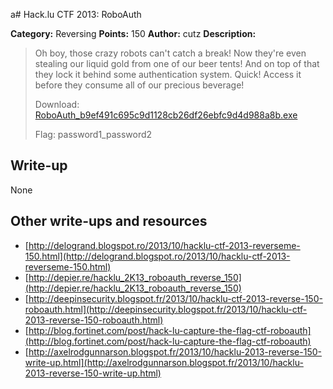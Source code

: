 a# Hack.lu CTF 2013: RoboAuth

**Category:** Reversing
**Points:** 150
**Author:** cutz
**Description:**

> Oh boy, those crazy robots can't catch a break! Now they're even stealing our liquid gold from one of our beer tents! And on top of that they lock it behind some authentication system. Quick! Access it before they consume all of our precious beverage!
> 
> Download: [RoboAuth_b9ef491c695c9d1128cb26df26ebfc9d4d988a8b.exe](RoboAuth_b9ef491c695c9d1128cb26df26ebfc9d4d988a8b.exe)
> 
> Flag: password1_password2

## Write-up

None

## Other write-ups and resources

* [http://delogrand.blogspot.ro/2013/10/hacklu-ctf-2013-reverseme-150.html](http://delogrand.blogspot.ro/2013/10/hacklu-ctf-2013-reverseme-150.html)
* [http://depier.re/hacklu_2K13_roboauth_reverse_150](http://depier.re/hacklu_2K13_roboauth_reverse_150)
* [http://deepinsecurity.blogspot.fr/2013/10/hacklu-ctf-2013-reverse-150-roboauth.html](http://deepinsecurity.blogspot.fr/2013/10/hacklu-ctf-2013-reverse-150-roboauth.html)
* [http://blog.fortinet.com/post/hack-lu-capture-the-flag-ctf-roboauth](http://blog.fortinet.com/post/hack-lu-capture-the-flag-ctf-roboauth)
* [http://axelrodgunnarson.blogspot.fr/2013/10/hacklu-2013-reverse-150-write-up.html](http://axelrodgunnarson.blogspot.fr/2013/10/hacklu-2013-reverse-150-write-up.html)